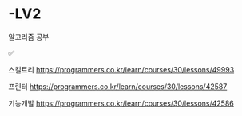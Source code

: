 # -LV2
알고리즘 공부


✅

스킬트리  https://programmers.co.kr/learn/courses/30/lessons/49993

프린터    https://programmers.co.kr/learn/courses/30/lessons/42587

기능개발  https://programmers.co.kr/learn/courses/30/lessons/42586



